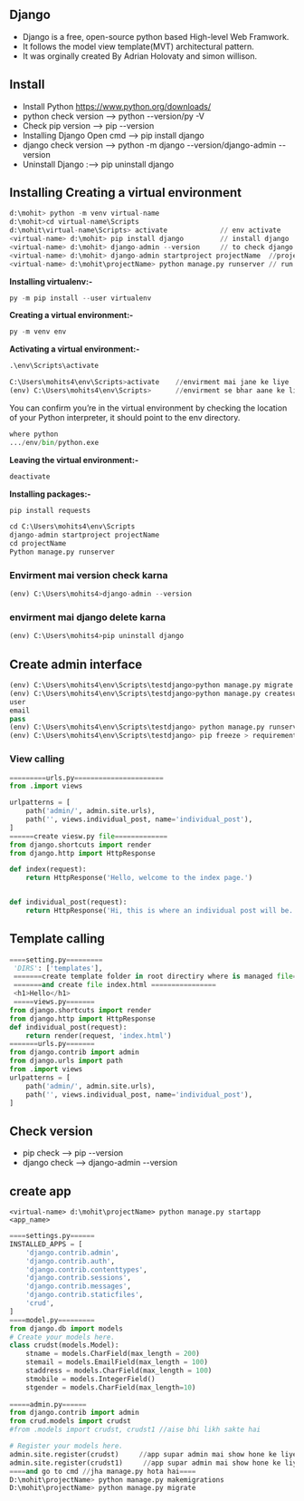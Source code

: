 ## Django
* Django is a free, open-source python based High-level Web Framwork.
* It follows the model view template(MVT) architectural pattern.
* It was orginally created By Adrian Holovaty and simon willison.

## Install
* Install Python https://www.python.org/downloads/
* python check version --> python --version/py -V
* Check pip version --> pip --version
* Installing Django Open cmd --> pip install django
* django check version --> python -m django --version/django-admin --version
* Uninstall Django :--> pip uninstall django

## Installing Creating a virtual environment
```python
d:\mohit> python -m venv virtual-name
d:\mohit>cd virtual-name\Scripts
d:\mohit\virtual-name\Scripts> activate             // env activate
<virtual-name> d:\mohit> pip install django         // install django
<virtual-name> d:\mohit> django-admin --version     // to check django version
<virtual-name> d:\mohit> django-admin startproject projectName  //project create
<virtual-name> d:\mohit\projectName> python manage.py runserver // run server
```

__Installing virtualenv:-__
```python
py -m pip install --user virtualenv
```
__Creating a virtual environment:-__
```python
py -m venv env
```
__Activating a virtual environment:-__
```python
.\env\Scripts\activate
```
```python
C:\Users\mohits4\env\Scripts>activate    //envirment mai jane ke liye
(env) C:\Users\mohits4\env\Scripts>      //envirment se bhar aane ke liye
```
You can confirm you’re in the virtual environment by checking the location of your Python interpreter, it should point to the env directory.
```python
where python
.../env/bin/python.exe
```
__Leaving the virtual environment:-__
```python
deactivate
```
__Installing packages:-__
```python
pip install requests
```
```python
cd C:\Users\mohits4\env\Scripts
django-admin startproject projectName
cd projectName
Python manage.py runserver
```

### Envirment mai version check karna
```python
(env) C:\Users\mohits4>django-admin --version
```

### envirment mai django delete karna
```python
(env) C:\Users\mohits4>pip uninstall django
```

## Create admin interface
```python
(env) C:\Users\mohits4\env\Scripts\testdjango>python manage.py migrate
(env) C:\Users\mohits4\env\Scripts\testdjango>python manage.py createsuperuser
user
email
pass
(env) C:\Users\mohits4\env\Scripts\testdjango> python manage.py runserver
(env) C:\Users\mohits4\env\Scripts\testdjango> pip freeze > requirements.txt
```

### View calling
```python
=========urls.py======================
from .import views

urlpatterns = [
    path('admin/', admin.site.urls),
    path('', views.individual_post, name='individual_post'),
]
======create viesw.py file=============
from django.shortcuts import render
from django.http import HttpResponse

def index(request):
    return HttpResponse('Hello, welcome to the index page.')


def individual_post(request):
    return HttpResponse('Hi, this is where an individual post will be. mohit')

```

## Template calling
```python
====setting.py=========
 'DIRS': ['templates'],
 =======create template folder in root directiry where is managed file=====
 =======and create file index.html ================
 <h1>Hello</h1>
 =====views.py=======
from django.shortcuts import render
from django.http import HttpResponse
def individual_post(request):
    return render(request, 'index.html')
=======urls.py=======
from django.contrib import admin
from django.urls import path
from .import views
urlpatterns = [
    path('admin/', admin.site.urls),
    path('', views.individual_post, name='individual_post'),
]
```


## Check version

* pip check --> pip --version
* django check --> django-admin --version


## create app
```pyhon
<virtual-name> d:\mohit\projectName> python manage.py startapp <app_name>
```
```python
====settings.py======
INSTALLED_APPS = [
    'django.contrib.admin',
    'django.contrib.auth',
    'django.contrib.contenttypes',
    'django.contrib.sessions',
    'django.contrib.messages',
    'django.contrib.staticfiles',
    'crud',
]
====model.py=========
from django.db import models
# Create your models here.
class crudst(models.Model):
    stname = models.CharField(max_length = 200)
    stemail = models.EmailField(max_length = 100)
    staddress = models.CharField(max_length = 100)
    stmobile = models.IntegerField()
    stgender = models.CharField(max_length=10)
    
=====admin.py======
from django.contrib import admin
from crud.models import crudst
#from .models import crudst, crudst1 //aise bhi likh sakte hai

# Register your models here.
admin.site.register(crudst)     //app supar admin mai show hone ke liye
admin.site.register(crudst1)     //app supar admin mai show hone ke liye
====and go to cmd //jha manage.py hota hai====
D:\mohit\projectName> python manage.py makemigrations
D:\mohit\projectName> python manage.py migrate


```


